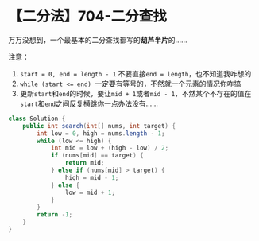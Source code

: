 # 【二分法】704-二分查找

万万没想到，一个最基本的二分查找都写的**葫芦半片**的……

注意：

1. `start = 0, end = length - 1` 不要直接`end = length`，也不知道我咋想的
2. `while (start <= end) `一定要有等号的，不然就一个元素的情况你咋搞
3. 更新`start`和`end`的时候，要让`mid + 1`或者`mid - 1`，不然某个不存在的值在`start`和`end`之间反复横跳你一点办法没有……

```java
class Solution {
    public int search(int[] nums, int target) {
        int low = 0, high = nums.length - 1;
        while (low <= high) {
            int mid = low + (high - low) / 2;
            if (nums[mid] == target) {
                return mid;
            } else if (nums[mid] > target) {
                high = mid - 1;
            } else {
                low = mid + 1;
            }
        }
        return -1;
    }
}
```

